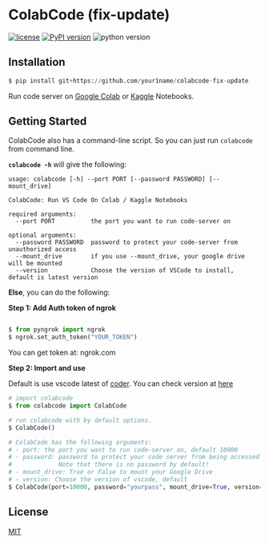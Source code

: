 # ColabCode (fix-update)

[![license](https://img.shields.io/badge/license-MIT-blue.svg)](/LICENSE)
[![PyPI version](https://badge.fury.io/py/colabcode.svg)](https://badge.fury.io/py/colabcode)
![python version](https://img.shields.io/badge/python-3.6%2C3.7%2C3.8-blue?logo=python)

## Installation

```python
$ pip install git+https://github.com/your1name/colabcode-fix-update
```

Run code server on [Google Colab](https://colab.research.google.com/) or [Kaggle](https://www.kaggle.com/) Notebooks.

## Getting Started

ColabCode also has a command-line script. So you can just run `colabcode` from command line.

**`colabcode -h`** will give the following:

```console
usage: colabcode [-h] --port PORT [--password PASSWORD] [--mount_drive]

ColabCode: Run VS Code On Colab / Kaggle Notebooks

required arguments:
  --port PORT          the port you want to run code-server on

optional arguments:
  --password PASSWORD  password to protect your code-server from unauthorized access
  --mount_drive        if you use --mount_drive, your google drive will be mounted
  --version            Choose the version of VSCode to install, default is latest version
```

**Else**, you can do the following:

**Step 1: Add Auth token of ngrok**

```python

$ from pyngrok import ngrok
$ ngrok.set_auth_token("YOUR_TOKEN") 
```
You can get token at: ngrok.com

**Step 2: Import and use** 

Default is use vscode latest of [coder](https://github.com/coder/code-server). You can check version at [here](https://github.com/coder/code-server/releases)


```python
# import colabcode
$ from colabcode import ColabCode
```

```python
# run colabcode with by default options.
$ ColabCode()
```

```python
# ColabCode has the following arguments:
# - port: the port you want to run code-server on, default 10000
# - password: password to protect your code server from being accessed by someone else.
#             Note that there is no password by default!
# - mount_drive: True or False to mount your Google Drive
# - version: Choose the version of vscode, default 
$ ColabCode(port=10000, password="yourpass", mount_drive=True, version="4.92.2")
```

## License

[MIT](LICENSE)
